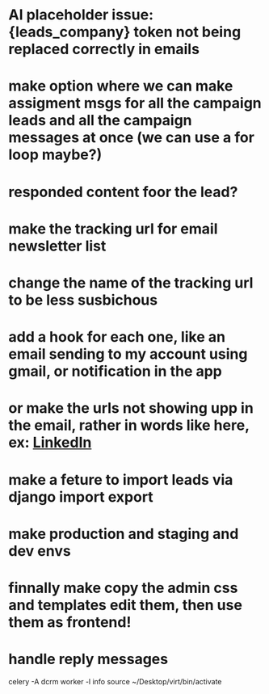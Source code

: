
# AI placeholder issue: {leads_company} token not being replaced correctly in emails

# make option where we can make assigment msgs for all the campaign leads and all the campaign messages at once (we can use a for loop maybe?)

# responded content foor the lead?


# make the tracking url for email newsletter list
# change the name of the tracking url to be less susbichous 
# add a hook for each one, like an email sending to my account using gmail, or notification in the app
# or make the urls not showing upp in the email, rather in words like here, ex: [LinkedIn](https://www.linkedin.com/in/ahmad-higazi-4656b0366)

# make a feture to import leads via django import export 

# make production and staging and dev envs

# finnally make copy the admin css and templates edit them, then use them as frontend! 

# handle reply messages
celery -A dcrm worker -l info
source ~/Desktop/virt/bin/activate
